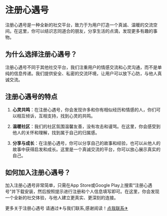 # 注册心遇号

注册心遇号是一种全新的社交平台，致力于为用户打造一个真诚、温暖的交流空间。在这里，你可以结识志同道合的朋友，分享生活的点滴，发现更多有趣的事物。

## 为什么选择注册心遇号？

注册心遇号不同于其他社交平台，我们注重用户的情感交流和心灵沟通，而不是单纯的信息传递。我们提供安全、私密的交流环境，让用户可以放下心防，与他人真诚交流。

## 注册心遇号的特点

1. **心灵共鸣**：在注册心遇号，你会发现许多和你有相似经历和情感的人，你们可以相互倾诉，互相支持，找到心灵的共鸣。

2. **温暖社区**：我们的社区氛围温馨友善，没有攻击和谩骂。在这里，你会感受到他人的关怀和理解，找到属于自己的归属感。

3. **分享与成长**：在注册心遇号，你可以分享自己的故事和经验，也可以从他人的故事中获得启发和成长。这里是一个真诚交流的平台，你可以放心展示真实的自己。

## 如何加入注册心遇号？

加入注册心遇号非常简单，只需在App Store或Google Play上搜索“注册心遇号”并下载安装，然后按照提示进行注册和个人信息填写即可。在这里，你会发现一个全新的社交体验，与他人建立更真实、更深刻的连接。

更多关于注册心遇号 请通过✈与我们联系,感谢阅读！[点我联系✈](https://help.k02.cc)